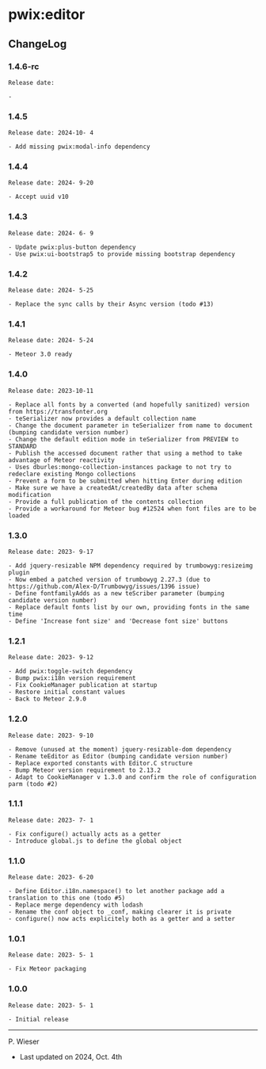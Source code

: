 # pwix:editor

## ChangeLog

### 1.4.6-rc

    Release date: 

    - 

### 1.4.5

    Release date: 2024-10- 4

    - Add missing pwix:modal-info dependency

### 1.4.4

    Release date: 2024- 9-20

    - Accept uuid v10

### 1.4.3

    Release date: 2024- 6- 9

    - Update pwix:plus-button dependency
    - Use pwix:ui-bootstrap5 to provide missing bootstrap dependency

### 1.4.2

    Release date: 2024- 5-25

    - Replace the sync calls by their Async version (todo #13)

### 1.4.1

    Release date: 2024- 5-24

    - Meteor 3.0 ready

### 1.4.0

    Release date: 2023-10-11

    - Replace all fonts by a converted (and hopefully sanitized) version from https://transfonter.org
    - teSerializer now provides a default collection name
    - Change the document parameter in teSerializer from name to document (bumping candidate version number)
    - Change the default edition mode in teSerializer from PREVIEW to STANDARD
    - Publish the accessed document rather that using a method to take advantage of Meteor reactivity
    - Uses dburles:mongo-collection-instances package to not try to redeclare existing Mongo collections
    - Prevent a form to be submitted when hitting Enter during edition
    - Make sure we have a createdAt/createdBy data after schema modification
    - Provide a full publication of the contents collection
    - Provide a workaround for Meteor bug #12524 when font files are to be loaded
 
### 1.3.0

    Release date: 2023- 9-17

    - Add jquery-resizable NPM dependency required by trumbowyg:resizeimg plugin
    - Now embed a patched version of trumbowyg 2.27.3 (due to https://github.com/Alex-D/Trumbowyg/issues/1396 issue)
    - Define fontfamilyAdds as a new teScriber parameter (bumping candidate version number)
    - Replace default fonts list by our own, providing fonts in the same time
    - Define 'Increase font size' and 'Decrease font size' buttons

### 1.2.1

    Release date: 2023- 9-12

    - Add pwix:toggle-switch dependency
    - Bump pwix:i18n version requirement
    - Fix CookieManager publication at startup
    - Restore initial constant values
    - Back to Meteor 2.9.0

### 1.2.0

    Release date: 2023- 9-10

    - Remove (unused at the moment) jquery-resizable-dom dependency
    - Rename teEditor as Editor (bumping candidate version number)
    - Replace exported constants with Editor.C structure
    - Bump Meteor version requirement to 2.13.2
    - Adapt to CookieManager v 1.3.0 and confirm the role of configuration parm (todo #2)

### 1.1.1

    Release date: 2023- 7- 1

    - Fix configure() actually acts as a getter
    - Introduce global.js to define the global object

### 1.1.0

    Release date: 2023- 6-20

    - Define Editor.i18n.namespace() to let another package add a translation to this one (todo #5)
    - Replace merge dependency with lodash
    - Rename the conf object to _conf, making clearer it is private
    - configure() now acts explicitely both as a getter and a setter

### 1.0.1

    Release date: 2023- 5- 1

    - Fix Meteor packaging

### 1.0.0

    Release date: 2023- 5- 1

    - Initial release

---
P. Wieser
- Last updated on 2024, Oct. 4th
